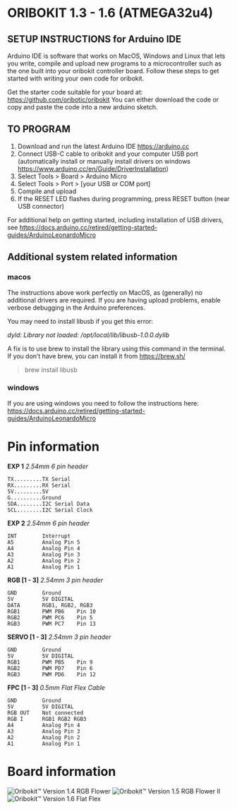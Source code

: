 # ORIBOKIT 1.3 - 1.6 (ATMEGA32u4)

## SETUP INSTRUCTIONS for Arduino IDE

Arduino IDE is software that works on MacOS, Windows and Linux that lets you write, compile and upload new programs to a microcontroller such as the one built into your oribokit controller board. Follow these steps to get started with writing your own code for oribokit.

Get the starter code suitable for your board at:
https://github.com/oribotic/oribokit
You can either download the code or copy and paste the code into a new arduino sketch.
   
## TO PROGRAM

1. Download and run the latest Arduino IDE https://arduino.cc
2. Connect USB-C cable to oribokit and your computer USB port (automatically install or manually install drivers on windows https://www.arduino.cc/en/Guide/DriverInstallation)
3. Select Tools > Board > Arduino Micro
4. Select Tools > Port > [your USB or COM port]
5. Compile and upload
6. If the RESET LED flashes during programming, press RESET button (near USB connector)

For additional help on getting started, including installation of USB drivers, see https://docs.arduino.cc/retired/getting-started-guides/ArduinoLeonardoMicro

## Additional system related information

### macos 
The instructions above work perfectly on MacOS, as (generally) no additional drivers are required. 
If you are having upload problems, enable verbose debugging in the Arduino preferences.

You may need to install libusb if you get this error:

_dyld: Library not loaded: /opt/local/lib/libusb-1.0.0.dylib_

A fix is to use brew to install the library using this command in the terminal. If you don’t have brew, you can install it from https://brew.sh/

> brew install libusb

### windows
If you are using windows you need to follow the instructions here: 
https://docs.arduino.cc/retired/getting-started-guides/ArduinoLeonardoMicro


# Pin information

**EXP 1**
*2.54mm 6 pin header*
```
TX.........TX Serial
RX.........RX Serial
5V.........5V
G..........Ground
SDA........I2C Serial Data
SCL........I2C Serial Clock
```

**EXP 2** 
*2.54mm 6 pin header*
```
INT        Interrupt
A5         Analog Pin 5
A4         Analog Pin 4
A3         Analog Pin 3
A2         Analog Pin 2
A1         Analog Pin 1		
```

**RGB [1 - 3]** 
*2.54mm 3 pin header*
```
GND        Ground  
5V         5V DIGITAL
DATA       RGB1, RGB2, RGB3
RGB1       PWM PB6    Pin 10
RGB2       PWM PC6    Pin 5
RGB3       PWM PC7    Pin 13
```

**SERVO [1 - 3]**
*2.54mm 3 pin header*
```
GND        Ground  
5V         5V DIGITAL
RGB1       PWM PB5    Pin 9
RGB2       PWM PD7    Pin 6
RGB3       PWM PD6    Pin 12
```

**FPC [1 - 3]**
*0.5mm Flat Flex Cable*

```
GND        Ground  
5V         5V DIGITAL
RGB OUT    Not connected
RGB I      RGB1 RGB2 RGB3
A4         Analog Pin 4
A3         Analog Pin 3
A2         Analog Pin 2
A1         Analog Pin 1
```

# Board information

![Oribokit™ Version 1.4 RGB Flower](https://github.com/oribotic/oribokit/blob/master/boards/oribokit-1.4@2x.jpg "Oribokit™ Version 1.4 RGB Flower")
![Oribokit™ Version 1.5 RGB Flower II](https://github.com/oribotic/oribokit/blob/master/boards/oribokit-1.5@2x.jpg "Oribokit™ Version 1.5 RGB Flower II")
![Oribokit™ Version 1.6 Flat Flex](https://github.com/oribotic/oribokit/blob/master/boards/oribokit-1.6@2x.jpg "Oribokit™ Version 1.6 Flat Flex")
